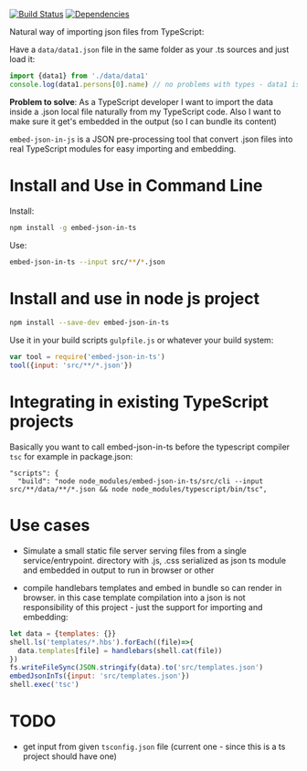 [![Build Status](https://travis-ci.org/cancerberoSgx/embed-json-in-ts.png?branch=master)](https://travis-ci.org/cancerberoSgx/embed-json-in-ts)
[![Dependencies](https://david-dm.org/cancerberosgx/embed-json-in-ts.svg)](https://david-dm.org/cancerberosgx/embed-json-in-ts)


Natural way of importing json files from TypeScript: 

Have a `data/data1.json` file in the same folder as your .ts sources and just load it: 

```typescript
import {data1} from './data/data1'
console.log(data1.persons[0].name) // no problems with types - data1 is well described by a typescript interface :)
```

**Problem to solve**: As a TypeScript developer I want to import the data inside a .json local file naturally from my TypeScript code. Also I want to make sure it get's embedded in the output (so I can bundle its content)

`embed-json-in-js` is a JSON pre-processing tool that convert .json files into real TypeScript modules for easy importing and embedding. 


# Install and Use in Command Line

Install:

```sh
npm install -g embed-json-in-ts
```

Use:
```sh
embed-json-in-ts --input src/**/*.json
```

# Install and use in node js project

```sh
npm install --save-dev embed-json-in-ts
```

Use it in your build scripts `gulpfile.js` or whatever your build system:

```javascript
var tool = require('embed-json-in-ts')
tool({input: 'src/**/*.json'})
```

# Integrating in existing TypeScript projects

Basically you want to call embed-json-in-ts before the typescript compiler `tsc` for example in package.json:

```
"scripts": {
  "build": "node node_modules/embed-json-in-ts/src/cli --input src/**/data/**/*.json && node node_modules/typescript/bin/tsc",
```

# Use cases

 * Simulate a small static file server serving files from a single service/entrypoint. directory with .js, .css serialized as json ts module and embedded in output to run in browser or other

 * compile handlebars templates and embed in bundle so can render in browser. in this case template compilation into a json is not responsibility of this project - just the support for importing and embedding: 

```javascript
let data = {templates: {}}
shell.ls('templates/*.hbs').forEach((file)=>{
  data.templates[file] = handlebars(shell.cat(file))
})
fs.writeFileSync(JSON.stringify(data).to('src/templates.json')
embedJsonInTs({input: 'src/templates.json'})
shell.exec('tsc')
```


# TODO

 * get input from given `tsconfig.json` file (current one - since this is a ts project should have one)
